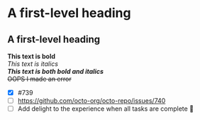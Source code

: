# A first-level heading
## A first-level heading
**This text is bold**\
*This text is italics*\
***This text is both bold and italics***\
~~OOPS I made an error~~
- [x] #739
- [ ] https://github.com/octo-org/octo-repo/issues/740
- [ ] Add delight to the experience when all tasks are complete :tada:
